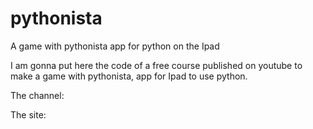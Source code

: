# pythonista
A game with pythonista app for python on the Ipad

I am gonna put here the code of a free course published on youtube to make a game with pythonista, app for Ipad to use python.

The channel:

The site:
